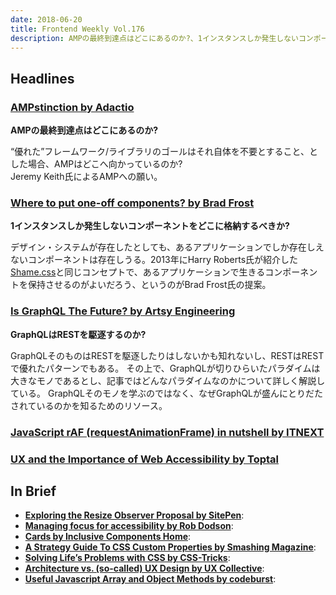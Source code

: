 ```yaml
---
date: 2018-06-20
title: Frontend Weekly Vol.176
description: AMPの最終到達点はどこにあるのか?、1インスタンスしか発生しないコンポーネントをどこに格納するべきか?、GraphQLはRESTを駆逐するのか?、ほか計12リンク
---
```


## Headlines


### [AMPstinction by Adactio](https://adactio.com/journal/13964)

**AMPの最終到達点はどこにあるのか?**

“優れた”フレームワーク/ライブラリのゴールはそれ自体を不要とすること、とした場合、AMPはどこへ向かっているのか?  
Jeremy Keith氏によるAMPへの願い。

### [Where to put one-off components? by Brad Frost](http://bradfrost.com/blog/post/where-to-put-one-off-components/)

**1インスタンスしか発生しないコンポーネントをどこに格納するべきか?**

デザイン・システムが存在したとしても、あるアプリケーションでしか存在しえないコンポーネントは存在しうる。2013年にHarry Roberts氏が紹介した[Shame.css](https://csswizardry.com/2013/04/shame-css/)と同じコンセプトで、あるアプリケーションで生きるコンポーネントを保持させるのがよいだろう、というのがBrad Frost氏の提案。

### [Is GraphQL The Future? by Artsy Engineering](http://artsy.github.io/blog/2018/05/08/is-graphql-the-future/)

**GraphQLはRESTを駆逐するのか?**

GraphQLそのものはRESTを駆逐したりはしないかも知れないし、RESTはRESTで優れたパターンでもある。
その上で、GraphQLが切りひらいたパラダイムは大きなモノであるとし、記事ではどんなパラダイムなのかについて詳しく解説している。
GraphQLそのモノを学ぶのではなく、なぜGraphQLが盛んにとりだたされているのかを知るためのリソース。

### [JavaScript rAF (requestAnimationFrame) in nutshell by ITNEXT](https://itnext.io/javascript-raf-requestanimationframe-456f8a0d04b0)




### [UX and the Importance of Web Accessibility by Toptal](https://www.toptal.com/designers/ui/importance-web-accessibility)


## In Brief

- [**Exploring the Resize Observer Proposal by SitePen**](https://www.sitepen.com/blog/2018/06/04/exploring-the-resize-observer-proposal/): 
- [**Managing focus for accessibility by Rob Dodson**](https://dev.to/robdodson/managing-focus-64l): 
- [**Cards by Inclusive Components Home**](https://inclusive-components.design/cards/):
- [**A Strategy Guide To CSS Custom Properties by Smashing Magazine**](https://www.smashingmagazine.com/2018/05/css-custom-properties-strategy-guide/):
- [**Solving Life’s Problems with CSS by CSS-Tricks**](https://css-tricks.com/solving-lifes-problems-with-css/):
- [**Architecture vs. (so-called) UX Design by UX Collective**](https://uxdesign.cc/architecture-vs-ux-design-6d914091d036):
- [**Useful Javascript Array and Object Methods by codeburst**](https://codeburst.io/useful-javascript-array-and-object-methods-6c7971d93230):